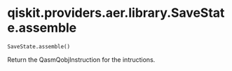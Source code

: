 # qiskit.providers.aer.library.SaveState.assemble

`SaveState.assemble()`

Return the QasmQobjInstruction for the intructions.
